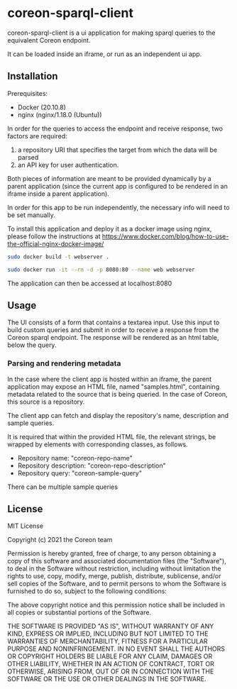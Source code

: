 # coreon-sparql-client

coreon-sparql-client is a ui application for making sparql queries to the equivalent Coreon endpoint.

It can be loaded inside an iframe, or run as an independent ui app.

## Installation

Prerequisites:
- Docker (20.10.8)
- nginx (nginx/1.18.0 (Ubuntu))

In order for the queries to access the endpoint and receive response, two factors are required:
1. a repository URI that specifies the target from which the data will be parsed
2. an API key for user authentication.

Both pieces of information are meant to be provided dynamically by a parent application (since the current app is configured to be rendered in an iframe inside a parent application).

In order for this app to be run independently, the necessary info will need to be set manually.

To install this application and deploy it as a docker image using nginx, please follow the instructions at
https://www.docker.com/blog/how-to-use-the-official-nginx-docker-image/


```bash
sudo docker build -t webserver .

sudo docker run -it --rm -d -p 8080:80 --name web webserver
```
The application can then be accessed at localhost:8080

## Usage

The UI consists of a form that contains a textarea input. Use this input to build custom queries and submit in order to receive a response from the Coreon sparql endpoint. The response will be rendered as an html table, below the query.

### Parsing and rendering metadata

In the case where the client app is hosted within an iframe, the parent application may expose an HTML file, named "samples.html", containing metadata related to the source that is being queried. In the case of Coreon, this source is a repository.

The client app can fetch and display the repository's name, description and sample queries.

It is required that within the provided HTML file, the relevant strings, be wrapped by elements with corresponding classes, as follows.

- Repository name: "coreon-repo-name"
- Repository description: "coreon-repo-description"
- Repository query: "coreon-sample-query"

There can be multiple sample queries


## License
MIT License

Copyright (c) 2021 the Coreon team

Permission is hereby granted, free of charge, to any person obtaining a copy
of this software and associated documentation files (the "Software"), to deal
in the Software without restriction, including without limitation the rights
to use, copy, modify, merge, publish, distribute, sublicense, and/or sell
copies of the Software, and to permit persons to whom the Software is
furnished to do so, subject to the following conditions:

The above copyright notice and this permission notice shall be included in all
copies or substantial portions of the Software.

THE SOFTWARE IS PROVIDED "AS IS", WITHOUT WARRANTY OF ANY KIND, EXPRESS OR
IMPLIED, INCLUDING BUT NOT LIMITED TO THE WARRANTIES OF MERCHANTABILITY,
FITNESS FOR A PARTICULAR PURPOSE AND NONINFRINGEMENT. IN NO EVENT SHALL THE
AUTHORS OR COPYRIGHT HOLDERS BE LIABLE FOR ANY CLAIM, DAMAGES OR OTHER
LIABILITY, WHETHER IN AN ACTION OF CONTRACT, TORT OR OTHERWISE, ARISING FROM,
OUT OF OR IN CONNECTION WITH THE SOFTWARE OR THE USE OR OTHER DEALINGS IN THE
SOFTWARE.
